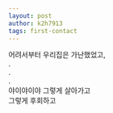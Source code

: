 ```yaml
---
layout: post
author: k2h7913
tags: first-contact
---
```

어려서부터 우리집은 가난했었고,  
.   
.   
.  
야이야이야 그렇게 살아가고  
그렇게 후회하고  
